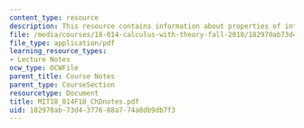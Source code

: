 ```yaml
---
content_type: resource
description: This resource contains information about properties of integrals.
file: /media/courses/18-014-calculus-with-theory-fall-2010/182970ab73d4377688a774a8db9db7f3_MIT18_014F10_ChDnotes.pdf
file_type: application/pdf
learning_resource_types:
- Lecture Notes
ocw_type: OCWFile
parent_title: Course Notes
parent_type: CourseSection
resourcetype: Document
title: MIT18_014F10_ChDnotes.pdf
uid: 182970ab-73d4-3776-88a7-74a8db9db7f3
---
```

